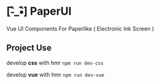 # [-ิ_•ิ] PaperUI

Vue UI Components For Paperlike ( Electronic Ink Screen )

## Project Use

develop **css** with hmr `npm run dev-css`

develop **vue** with hmr `npm run dev-vue`
